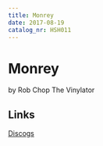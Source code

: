 ```yaml
---
title: Monrey
date: 2017-08-19
catalog_nr: HSH011
---
```


# Monrey
by Rob Chop The Vinylator

## Links
[Discogs](https://www.discogs.com/Rob-Chop-The-Vinylator-Monrey/release/10731589)
